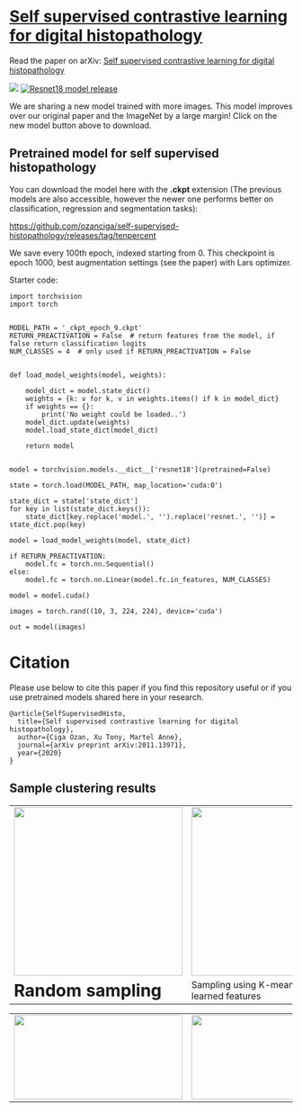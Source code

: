 # [Self supervised contrastive learning for digital histopathology](https://arxiv.org/abs/2011.13971)

Read the paper on arXiv: [Self supervised contrastive learning for digital histopathology](https://arxiv.org/pdf/2011.13971.pdf)

<img src="https://img.shields.io/badge/-UPDATE-red.svg" /> [![Resnet18 model release](https://img.shields.io/badge/NEW-MODEL-<GREEN>.svg)](https://github.com/ozanciga/self-supervised-histopathology/releases/tag/tenpercent)

We are sharing a new model trained with more images. This model improves over our original paper and the ImageNet by a large margin! Click on the new model button above to download.

## Pretrained model for self supervised histopathology

You can download the model here with the **.ckpt** extension (The previous models are also accessible, however the newer one performs better on classification, regression and segmentation tasks):

https://github.com/ozanciga/self-supervised-histopathology/releases/tag/tenpercent

We save every 100th epoch, indexed starting from 0. 
This checkpoint is epoch 1000, best augmentation settings (see the paper) with Lars optimizer.

Starter code:

```
import torchvision
import torch


MODEL_PATH = '_ckpt_epoch_9.ckpt'
RETURN_PREACTIVATION = False  # return features from the model, if false return classification logits
NUM_CLASSES = 4  # only used if RETURN_PREACTIVATION = False


def load_model_weights(model, weights):

    model_dict = model.state_dict()
    weights = {k: v for k, v in weights.items() if k in model_dict}
    if weights == {}:
        print('No weight could be loaded..')
    model_dict.update(weights)
    model.load_state_dict(model_dict)

    return model


model = torchvision.models.__dict__['resnet18'](pretrained=False)

state = torch.load(MODEL_PATH, map_location='cuda:0')

state_dict = state['state_dict']
for key in list(state_dict.keys()):
    state_dict[key.replace('model.', '').replace('resnet.', '')] = state_dict.pop(key)

model = load_model_weights(model, state_dict)

if RETURN_PREACTIVATION:
    model.fc = torch.nn.Sequential()
else:
    model.fc = torch.nn.Linear(model.fc.in_features, NUM_CLASSES)

model = model.cuda()

images = torch.rand((10, 3, 224, 224), device='cuda')

out = model(images)
```

# Citation
Please use below to cite this paper if you find this repository useful or if you use pretrained models shared here in your research.

```
@article{SelfSupervisedHisto,
  title={Self supervised contrastive learning for digital histopathology},
  author={Ciga Ozan, Xu Tony, Martel Anne},
  journal={arXiv preprint arXiv:2011.13971},
  year={2020}
}
```


## Sample clustering results

<table border="0">
 <tr>
    <td><img src="https://raw.githubusercontent.com/ozanciga/self-supervised-histopathology/main/images/rand.png" data-canonical-src="https://raw.githubusercontent.com/ozanciga/self-supervised-histopathology/main/rand.png" width="300" height="300" /></td>
     <td><img src="https://raw.githubusercontent.com/ozanciga/self-supervised-histopathology/main/images/clusters.png" data-canonical-src="https://raw.githubusercontent.com/ozanciga/self-supervised-histopathology/main/clusters.png" width="300" height="300" />
 </tr>
 <tr>
</td>
   <td><b style="font-size:30px">Random sampling</b></td>
    <td>Sampling using K-means clustering of learned features</td>
 </tr>
</table>



<table border="0">
 <tr>
    <td><img src="https://raw.githubusercontent.com/ozanciga/self-supervised-histopathology/main/images/Selfsupunsupervisedimagesamples-1.png" width="300" height="150" /></td>
    <td><img src="https://raw.githubusercontent.com/ozanciga/self-supervised-histopathology/main/images/Selfsupunsupervisedimagesamples-2.png" width="300" height="150" /></td>
    <td><img src="https://raw.githubusercontent.com/ozanciga/self-supervised-histopathology/main/images/Selfsupunsupervisedimagesamples-3.png" width="300" height="150" /></td>
 </tr>
</table>


